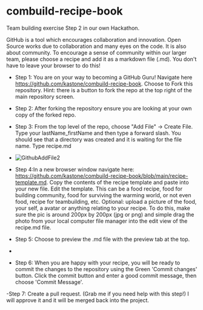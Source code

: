 # combuild-recipe-book
Team building exercise Step 2 in our own Hackathon.

GitHub is a tool which encourages collaboration and innovation. Open Source works due to collaboration and many eyes on the code. It is also about community. To encourage a sense of community within our larger team, please choose a recipe and add it as a markdown file (.md). You don't have to leave your  browser to do this!

- Step 1: You are on your way to becoming a GitHub Guru! Navigate here https://github.com/kastone/combuild-recipe-book. Choose to Fork this repository. Hint: there is a button to fork the repo at the top right of the main repository screen.
  
- Step 2: After forking the repository ensure you are looking at your own copy of the forked repo. 
  
- Step 3: From the top level of the repo, choose "Add File" -> Create File. Type your lastName_firstName and then type a forward slash. You should see that a directory was created and it is waiting for the file name. Type recipe.md
- ![GithubAddFile2](https://github.com/kastone/combuild-recipe-book/assets/2530576/37b0bbb6-f6c2-4f65-b07a-ec79b7560c8b)


- Step 4:In a new browser window navigate here: https://github.com/kastone/combuild-recipe-book/blob/main/recipe-template.md. Copy the contents of the recipe template and paste into your new file.
Edit the template. This can be a food recipe, food for building community, food for surviving the warming world, or not even food, recipe for teambuilding, etc. 
Optional: upload a picture of the food, your self, a avatar or anything relating to your recipe. To do this, make sure the pic is around 200px by 200px (jpg or png) and simple drag the photo from your local computer file manager into the edit view of the recipe.md file.

- Step 5: Choose to preview the .md file with the preview tab at the top.
- 
- Step 6: When you are happy with your recipe, you will be ready to commit the changes to the repository using the Green 'Commit changes' button. Click the commit button and enter a good commit message, then choose 'Commit Message'.

-Step 7: Create a pull request. (Grab me if you need help with this step!)
I will approve it and it will be merged back into the project.


